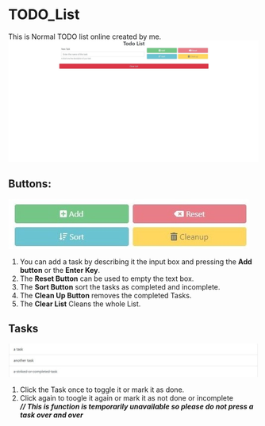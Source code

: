 # TODO_List
This is Normal TODO list online created by me.<br>
![Display of List](imgs/TODO_List.jpg)
## Buttons:
![Display of List](imgs/buttons.jpg)
1. You can add a task by describing it the input box and pressing 
   the **Add button** or the **Enter Key**.
2. The **Reset Button** can be used to empty the text box.
3. The **Sort Button** sort the tasks as completed and incomplete.
4. The **Clean Up Button** removes the completed Tasks.
5. The **Clear List** Cleans the whole List.

## Tasks
![Display of List](imgs/tasks.jpg)
1. Click the Task once to toggle it or mark it as done.
2. Click again to toogle it again or mark it as not done or incomplete<br>
**_// This is function is temporarily unavailable so please
 do not press a task over and over_** 